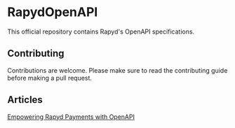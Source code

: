 # RapydOpenAPI

This official repository contains Rapyd's OpenAPI specifications.

## Contributing

Contributions are welcome. Please make sure to read the contributing guide before making a pull request.

## Articles 
[Empowering Rapyd Payments with OpenAPI](https://community.rapyd.net/t/empowering-rapyd-payments-with-openapi/58880)

